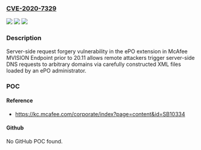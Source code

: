 ### [CVE-2020-7329](https://cve.mitre.org/cgi-bin/cvename.cgi?name=CVE-2020-7329)
![](https://img.shields.io/static/v1?label=Product&message=MVISION%20Endpoint%20ePO%20extension%20%20%09&color=blue)
![](https://img.shields.io/static/v1?label=Version&message=20.x%3C%3D%2020.11%20&color=brighgreen)
![](https://img.shields.io/static/v1?label=Vulnerability&message=CWE-918%20Server-Side%20Request%20Forgery%20(SSRF)&color=brighgreen)

### Description

Server-side request forgery vulnerability in the ePO extension in McAfee MVISION Endpoint prior to 20.11 allows remote attackers trigger server-side DNS requests to arbitrary domains via carefully constructed XML files loaded by an ePO administrator.

### POC

#### Reference
- https://kc.mcafee.com/corporate/index?page=content&id=SB10334

#### Github
No GitHub POC found.

